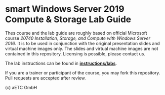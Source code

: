 # smart Windows Server 2019 Compute & Storage Lab Guide

Thes course and the lab guide are roughly based on official Microsoft course *20740 Installation, Storage, and Compute with Windows Server 2016*. It is to be used in conjunction with the original presentation slides and virtual machine images only. The slides and virtual machine images are not contained in this repository. Licensing is possible, please contact us.

The lab instructions can be found in [**instructions/labs**](../sW2019-1/tree/main/Instructions/Labs).

If you are a trainer or participant of the course, you may fork this repository. Pull requests are accepted after review.

(c) aETC GmbH 
